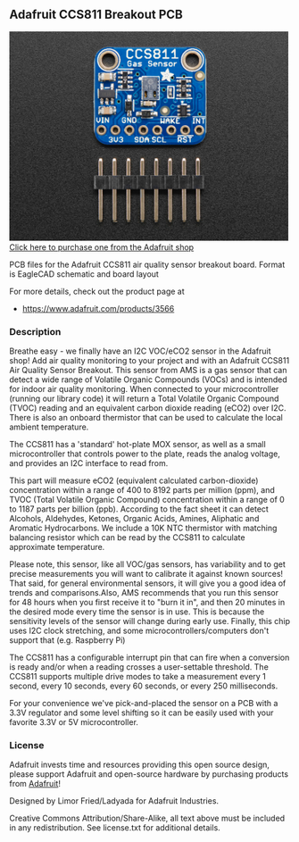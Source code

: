## Adafruit CCS811 Breakout PCB

<a href="http://www.adafruit.com/products/3566"><img src="assets/image.jpg?raw=true" width="500px"><br/>
Click here to purchase one from the Adafruit shop</a>

PCB files for the Adafruit CCS811 air quality sensor breakout board. Format is EagleCAD schematic and board layout

For more details, check out the product page at
* https://www.adafruit.com/products/3566

### Description

Breathe easy - we finally have an I2C VOC/eCO2 sensor in the Adafruit shop! Add air quality monitoring to your project and with an Adafruit CCS811 Air Quality Sensor Breakout. This sensor from AMS is a gas sensor that can detect a wide range of Volatile Organic Compounds (VOCs) and is intended for indoor air quality monitoring. When connected to your microcontroller (running our library code) it will return a Total Volatile Organic Compound (TVOC) reading and an equivalent carbon dioxide reading (eCO2) over I2C. There is also an onboard thermistor that can be used to calculate the local ambient temperature.

The CCS811 has a 'standard' hot-plate MOX sensor, as well as a small microcontroller that controls power to the plate, reads the analog voltage, and provides an I2C interface to read from.

This part will measure eCO2 (equivalent calculated carbon-dioxide) concentration within a range of 400 to 8192 parts per million (ppm), and TVOC (Total Volatile Organic Compound) concentration within a range of 0 to 1187 parts per billion (ppb). According to the fact sheet it can detect Alcohols, Aldehydes, Ketones, Organic Acids, Amines, Aliphatic and Aromatic Hydrocarbons. We include a 10K NTC thermistor with matching balancing resistor which can be read by the CCS811 to calculate approximate temperature.

Please note, this sensor, like all VOC/gas sensors, has variability and to get precise measurements you will want to calibrate it against known sources! That said, for general environmental sensors, it will give you a good idea of trends and comparisons.Also, AMS recommends that you run this sensor for 48 hours when you first receive it to "burn it in", and then 20 minutes in the desired mode every time the sensor is in use. This is because the sensitivity levels of the sensor will change during early use. Finally, this chip uses I2C clock stretching, and some microcontrollers/computers don't support that (e.g. Raspberry Pi)

The CCS811 has a configurable interrupt pin that can fire when a conversion is ready and/or when a reading crosses a user-settable threshold. The CCS811 supports multiple drive modes to take a measurement every 1 second, every 10 seconds, every 60 seconds, or every 250 milliseconds.

For your convenience we've pick-and-placed the sensor on a PCB with a 3.3V regulator and some level shifting so it can be easily used with your favorite 3.3V or 5V microcontroller.
### License

Adafruit invests time and resources providing this open source design, please support Adafruit and open-source hardware by purchasing products from [Adafruit](https://www.adafruit.com)!

Designed by Limor Fried/Ladyada for Adafruit Industries.

Creative Commons Attribution/Share-Alike, all text above must be included in any redistribution. See license.txt for additional details.
